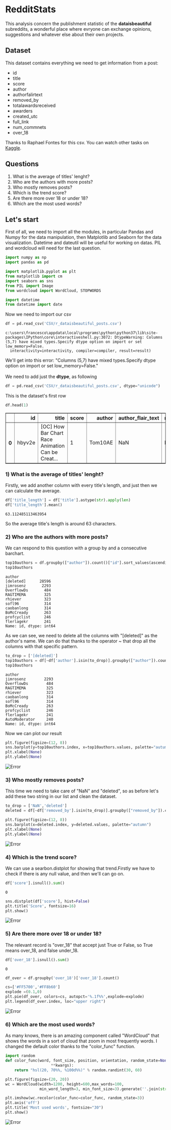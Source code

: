 # RedditStats
This analysis concern the publishment statistic of the **dataisbeautiful** subreddits, a wonderful place where evryone can exchange opinions, suggestions and whatever else about their own projects. 

## Dataset
This dataset contains everything we need to get information from a post:
- id
- title 
- score
- author
- authorfalirtext
- removed_by
- totalawardsreceived
- awarders
- created_utc
- full_link
- num_commnets
- over_18

Thanks to Raphael Fontes for this csv. You can watch other tasks on <a href="https://www.kaggle.com/unanimad/dataisbeautiful">Kaggle</a>.


## Questions
1) What is the average of titles' lenght? <br />
2) Who are the authors with more posts? <br />
3) Who mostly removes posts? <br />
4) Which is the trend score? <br />
5) Are there more over 18 or under 18?  <br />
6) Which are the most used words? <br />

## Let's start
First of all, we need to import all the modules, in particular Pandas and Numpy for the data manipulation, then Matplotlib and Seaborn for the data visualization. Datetime and dateutil will be useful for working on datas. PIL and wordcloud will need for the last question. 


```python
import numpy as np
import pandas as pd

import matplotlib.pyplot as plt
from matplotlib import cm
import seaborn as sns
from PIL import Image
from wordcloud import WordCloud, STOPWORDS

import datetime
from datetime import date
```

Now we need to import our csv


```python
df = pd.read_csv('CSV/r_dataisbeautiful_posts.csv')
```

    c:\users\francesco\appdata\local\programs\python\python37\lib\site-packages\IPython\core\interactiveshell.py:3072: DtypeWarning: Columns (5,7) have mixed types.Specify dtype option on import or set low_memory=False.
      interactivity=interactivity, compiler=compiler, result=result)


We'll get into this error: "Columns (5,7) have mixed types.Specify dtype option on import or set low_memory=False." <br /><br /> We need to add just the **dtype**, as following


```python
df = pd.read_csv('CSV/r_dataisbeautiful_posts.csv', dtype="unicode")
```

This is the dataset's first row


```python
df.head(1)
```




<div>
<table border="1" class="dataframe">
  <thead>
    <tr style="text-align: right;">
      <th></th>
      <th>id</th>
      <th>title</th>
      <th>score</th>
      <th>author</th>
      <th>author_flair_text</th>
      <th>removed_by</th>
      <th>total_awards_received</th>
      <th>awarders</th>
      <th>created_utc</th>
      <th>full_link</th>
      <th>num_comments</th>
      <th>over_18</th>
    </tr>
  </thead>
  <tbody>
    <tr>
      <th>0</th>
      <td>hbyv2e</td>
      <td>[OC] How Bar Chart Race Animation Can be Creat...</td>
      <td>1</td>
      <td>Tom10AE</td>
      <td>NaN</td>
      <td>NaN</td>
      <td>0.0</td>
      <td>[]</td>
      <td>1592565317</td>
      <td>https://www.reddit.com/r/dataisbeautiful/comme...</td>
      <td>0</td>
      <td>False</td>
    </tr>
  </tbody>
</table>
</div>



### 1) What is the average of titles' lenght? 
Firstly, we add another column with every title's length, and just then we can calculate the average.


```python
df['title_length'] = df['title'].astype(str).apply(len)
df['title_length'].mean()
```




    63.112485113463954



So the average title's length is around 63 characters.

### 2) Who are the authors with more posts?
We can respond to this question with a group by and a consecutive barchart.


```python
top10authors = df.groupby(["author"]).count()["id"].sort_values(ascending=False)[:10]
top10authors
```




    author
    [deleted]      28596
    jimrosenz       2293
    OverflowDs       484
    RAGTIMEMA        325
    rhiever          323
    sofl96           314
    caobanlong       314
    BoMcCready       263
    profcyclist      246
    flerlagekr       241
    Name: id, dtype: int64



As we can see, we need to delete all the columns with "[deleted]" as the author's name. We can do that thanks to the operator ~ that drop all the columns with that specific pattern.


```python
to_drop = ['[deleted]']
top10authors = df[~df['author'].isin(to_drop)].groupby(["author"]).count()["id"].sort_values(ascending=False)[:10]
top10authors
```




    author
    jimrosenz        2293
    OverflowDs        484
    RAGTIMEMA         325
    rhiever           323
    caobanlong        314
    sofl96            314
    BoMcCready        263
    profcyclist       246
    flerlagekr        241
    AutoModerator     240
    Name: id, dtype: int64



Now we can plot our result


```python
plt.figure(figsize=(12, 8))
sns.barplot(y=top10authors.index, x=top10authors.values, palette="autumn").set_title("Top 10 authors")
plt.xlabel(None)
plt.ylabel(None)
```

![Error](https://github.com/francescodisalvo05/RedditStats/blob/master/Screen/output_16_1.png?raw=true)



### 3) Who mostly removes posts?
This time we need to take care of "NaN" and "deleted", so as before let's add these two string in our list and clean the dataset. 


```python
to_drop = ['NaN','deleted']
deleted = df[~df['removed_by'].isin(to_drop)].groupby(["removed_by"]).count()["id"].sort_values(ascending=False)

plt.figure(figsize=(12, 8))
sns.barplot(x=deleted.index, y=deleted.values, palette="autumn")
plt.xlabel(None)
plt.ylabel(None)
```


![Error](https://github.com/francescodisalvo05/RedditStats/blob/master/Screen/output_18_1.png?raw=true)


### 4) Which is the trend score? 
We can use a searbon.distplot for showing that trend.Firstly we have to check if there is any null value, and then we'll can go on. 


```python
df['score'].isnull().sum()
```




    0




```python
sns.distplot(df['score'], hist=False)
plt.title('Score', fontsize=16)
plt.show()
```


![Error](https://github.com/francescodisalvo05/RedditStats/blob/master/Screen/output_21_0.png?raw=true)

### 5) Are there more over 18 or under 18? 
The relevant record is "over_18" that accept just True or False, so True means over_18, and false under_18. 


```python
df['over_18'].isnull().sum()
```




    0




```python
df_over = df.groupby('over_18')['over_18'].count()

cs=['#FF5700','#FF8b60']
explode =(0.1,0)
plt.pie(df_over, colors=cs, autopct='%.1f%%',explode=explode)
plt.legend(df_over.index, loc="upper right")
```

![Error](https://github.com/francescodisalvo05/RedditStats/blob/master/Screen/output_24_1.png?raw=true)


### 6) Which are the most used words?
As many knows, there is an amazing component called "WordCloud" that shows the words in a sort of cloud that zoom in most frequently words. I changed the default color thanks to the "color_func" function. 


```python
import random
def color_func(word, font_size, position, orientation, random_state=None,
                    **kwargs):
    return "hsl(20, 70%%, %100d%%)" % random.randint(30, 60)

plt.figure(figsize=(20, 20))
wc = WordCloud(width=1200, height=600,max_words=100, 
               min_word_length=3, min_font_size=3).generate(''.join(str(df.title.values)))

plt.imshow(wc.recolor(color_func=color_func, random_state=3))
plt.axis('off')
plt.title('Most used words', fontsize="30")
plt.show()
```

![Error](https://github.com/francescodisalvo05/RedditStats/blob/master/Screen/output_26_0.png?raw=true)

